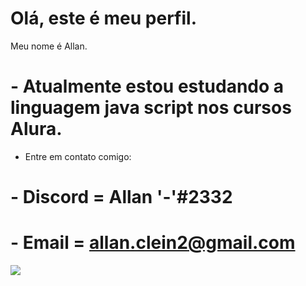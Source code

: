 # Olá, este é meu perfil.

Meu nome é Allan.

# - Atualmente estou estudando a linguagem java script nos cursos Alura.

- Entre em contato comigo:
# - Discord = Allan '-'#2332
# - Email = allan.clein2@gmail.com
![](https://tenor.com/pt-BR/view/memes-meme-funny-cat-gif-21890806)
